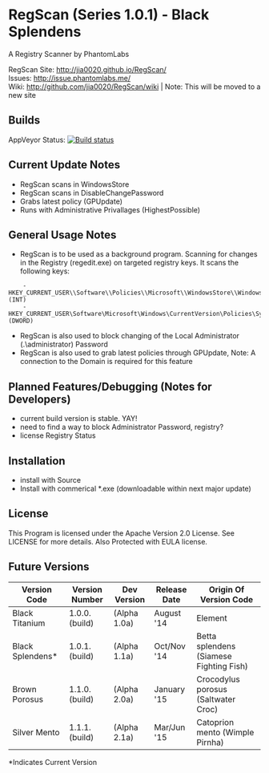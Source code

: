 RegScan (Series 1.0.1) - Black Splendens
======= 
A Registry Scanner by PhantomLabs

RegScan Site: http://jia0020.github.io/RegScan/ <br>
Issues: http://issue.phantomlabs.me/ <br>
Wiki: http://github.com/jia0020/RegScan/wiki | Note: This will be moved to a new site

Builds
-------
AppVeyor Status: [![Build status](https://ci.appveyor.com/api/projects/status/iwvd7ke4vhqvanrd?svg=true)](https://ci.appveyor.com/project/jia0020/regscan)


Current Update Notes
-------
- RegScan scans in WindowsStore
- RegScan scans in DisableChangePassword
- Grabs latest policy (GPUpdate)
- Runs with Administrative Privallages (HighestPossible)

General Usage Notes
-------
- RegScan is to be used as a background program. Scanning for changes in the Registry (regedit.exe) on targeted registry keys. It scans the following keys:
```
    - HKEY_CURRENT_USER\\Software\\Policies\\Microsoft\\WindowsStore\\WindowsStore (INT)
    - HKEY_CURRENT_USER\Software\Microsoft\Windows\CurrentVersion\Policies\System\\DisableChangePassword (DWORD)
```
- RegScan is also used to block changing of the Local Administrator (.\administrator) Password
- RegScan is also used to grab latest policies through GPUpdate, Note: A connection to the Domain is required for this feature

Planned Features/Debugging (Notes for Developers)
------
- current build version is stable. YAY!
- need to find a way to block Administrator Password, registry?
- license Registry Status


Installation
-------
- install with Source
- Install with commerical *.exe (downloadable within next major update)

License
-------
This Program is licensed under the Apache Version 2.0 License. See LICENSE for more details.
Also Protected with EULA license.

Future Versions
------

| Version Code     | Version Number | Dev Version  | Release Date | Origin Of Version Code                  |
|------------------|----------------|--------------|--------------|-----------------------------------------|
| Black Titanium   | 1.0.0.(build)  | (Alpha 1.0a) | August '14   | Element                                 |
| Black Splendens* | 1.0.1.(build)  | (Alpha 1.1a) | Oct/Nov '14  | Betta splendens (Siamese Fighting Fish) |
| Brown Porosus    | 1.1.0.(build)  | (Alpha 2.0a) | January '15  | Crocodylus porosus (Saltwater Croc)     |
| Silver Mento     | 1.1.1.(build)  | (Alpha 2.1a) | Mar/Jun '15  | Catoprion mento (Wimple Pirnha)         |

*Indicates Current Version
